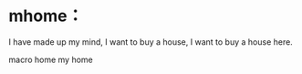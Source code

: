 # mhome：
  I have made up my mind, I want to buy a house, I want to buy a house here.
  
  macro home my home
